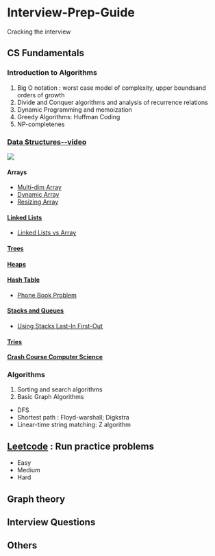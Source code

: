 # Interview-Prep-Guide
Cracking the interview 

## CS Fundamentals 
### Introduction to Algorithms 
1. Big O notation : worst case model of complexity, upper boundsand orders of growth
2. Divide and Conquer algorithms and analysis of recurrence relations
3. Dynamic Programming and memoization
4. Greedy Algorithms:  Huffman Coding
5. NP-completenes

### [Data Structures--video](https://www.youtube.com/watch?v=bum_19loj9A) 
![](https://res.cloudinary.com/practicaldev/image/fetch/s--WlnYH5fq--/c_limit%2Cf_auto%2Cfl_progressive%2Cq_auto%2Cw_880/https://cdn-images-1.medium.com/max/1600/1%2ADyu63sMUVL-gYEZISOE2BQ.jpeg)

#### Arrays 
  - [Multi-dim Array](https://archive.org/details/0102WhatYouShouldKnow/02_05-multidimensionalArrays.mp4) 
  - [Dynamic Array](https://www.coursera.org/lecture/data-structures/dynamic-arrays-EwbnV)
  - [Resizing Array](https://archive.org/details/0102WhatYouShouldKnow/03_01-resizableArrays.mp4)

#### [Linked Lists](https://www.youtube.com/watch?v=njTh_OwMljA&feature=youtu.be) 
  - [Linked Lists vs Array](https://www.coursera.org/lecture/data-structures-optimizing-performance/core-linked-lists-vs-arrays-rjBs9)

#### [Trees](https://www.youtube.com/watch?v=oSWTXtMglKE&feature=youtu.be)

#### [Heaps](https://www.youtube.com/watch?v=t0Cq6tVNRBA&feature=youtu.be)

#### [Hash Table](https://www.youtube.com/watch?v=shs0KM3wKv8&feature=youtu.be)
  - [Phone Book Problem](https://www.coursera.org/learn/data-structures/lecture/NYZZP/phone-book-problem)

#### [Stacks and Queues ](https://youtu.be/wjI1WNcIntg)
  - [Using Stacks Last-In First-Out ](https://archive.org/details/0102WhatYouShouldKnow/05_01-usingStacksForLast-inFirst-out.mp4)

#### [Tries](https://www.youtube.com/watch?v=zIjfhVPRZCg)

**[Crash Course Computer Science](https://www.youtube.com/watch?v=DuDz6B4cqVc&feature=youtu.be)** 

### Algorithms 
1. Sorting and search algorithms
2. Basic Graph Algorithms  
  * DFS 
  * Shortest path : Floyd-warshall; Digkstra 
  * Linear-time string matching: Z algorithm 


## [Leetcode](https://github.com/waiyulam/Interview-Prep-Guide/tree/master/Leetcode) : Run practice problems
- Easy 
- Medium 
- Hard 

## Graph theory 


## Interview Questions 

## Others 

